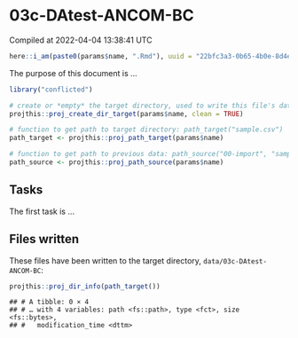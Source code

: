 03c-DAtest-ANCOM-BC
================
Compiled at 2022-04-04 13:38:41 UTC

``` r
here::i_am(paste0(params$name, ".Rmd"), uuid = "22bfc3a3-0b65-4b0e-8d4e-a59de30dd10e")
```

The purpose of this document is …

``` r
library("conflicted")
```

``` r
# create or *empty* the target directory, used to write this file's data: 
projthis::proj_create_dir_target(params$name, clean = TRUE)

# function to get path to target directory: path_target("sample.csv")
path_target <- projthis::proj_path_target(params$name)

# function to get path to previous data: path_source("00-import", "sample.csv")
path_source <- projthis::proj_path_source(params$name)
```

## Tasks

The first task is …

## Files written

These files have been written to the target directory,
`data/03c-DAtest-ANCOM-BC`:

``` r
projthis::proj_dir_info(path_target())
```

    ## # A tibble: 0 × 4
    ## # … with 4 variables: path <fs::path>, type <fct>, size <fs::bytes>,
    ## #   modification_time <dttm>
